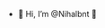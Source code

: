 - 👋 Hi, I’m @Nihalbnt 🎀

<!---
Nihalbnt/Nihalbnt is a ✨ special ✨ repository because its `README.md` (this file) appears on your GitHub profile.
You can click the Preview link to take a look at your changes.
--->
